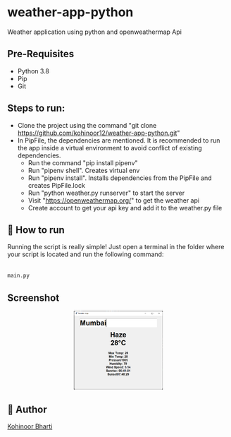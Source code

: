 # weather-app-python

Weather application using python and openweathermap Api

## Pre-Requisites
- Python 3.8
- Pip
- Git

## Steps to run:
- Clone the project using the command "git clone https://github.com/kohinoor12/weather-app-python.git"
- In PipFile, the dependencies are mentioned. It is recommended to run the app inside a virtual environment to avoid conflict of existing dependencies.
  - Run the command "pip install pipenv"
  - Run "pipenv shell". Creates virtual env
  - Run "pipenv install". Installs dependencies from the PipFile and creates PipFile.lock
  - Run "python weather.py runserver" to start the server
  - Visit "https://openweathermap.org/" to get the weather api
  - Create account to get your api key and add it to the weather.py file
 
 ## 🌟 How to run
Running the script is really simple! Just open a terminal in the folder where your script is located and run the following command:

```sh

main.py
```
## Screenshot

<div align="center"><img src="https://github.com/kohinoor12/weather-app-python/blob/67f339904c4d154481fb3bcd90aed00ce5f949fb/weather-app.png" width=40% height=40%></div>

## 🤖 Author

[Kohinoor Bharti](https://github.com/kohinoor12)



